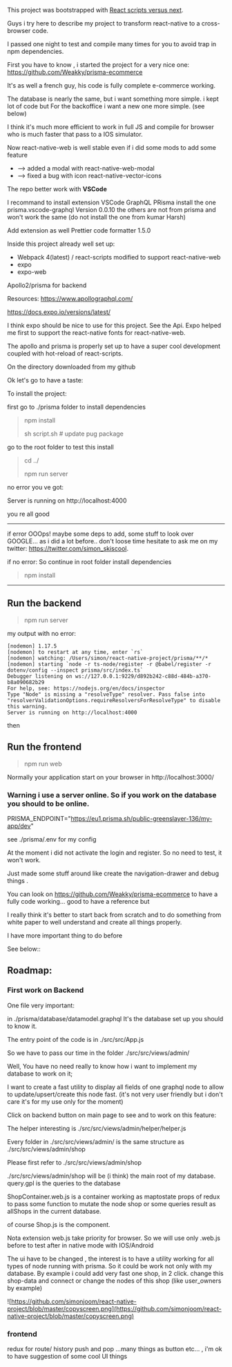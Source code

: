 This project was bootstrapped with [React scripts versus next](https://github.com/facebook/create-react-app/tree/next/packages/react-scripts).

Guys i try here to describe my project to transform react-native to a cross-browser code.

I passed one night to test and compile many times for you to avoid trap in npm dependencies.


First you have to know , i started the project for a very nice one:
https://github.com/Weakky/prisma-ecommerce

It's as well a french guy, his code is fully complete e-commerce working.

The database is nearly the same, but i want something more simple. i kept lot of code but
For the backoffice i want a new one more simple. (see below)


I think it's much more efficient to work in full JS and compile for browser who is much faster that pass to a IOS simulator. 

Now react-native-web is well stable even if i did some mods to add some feature

- --> added a modal with react-native-web-modal
- --> fixed a bug with icon react-native-vector-icons

The repo better work with **VSCode**

I recommand to install extension VSCode GraphQL PRisma
install the one prisma.vscode-graphql Version 0.0.10 
the others are not from prisma and won't work the same (do not install the one from kumar Harsh)

Add extension as well Prettier code formatter 1.5.0



Inside this project already well set up:
- Webpack 4(latest) / react-scripts modified to support react-native-web
- expo
- expo-web
 
Apollo2/prisma for backend 

Resources:
https://www.apollographql.com/

https://docs.expo.io/versions/latest/


I think expo should be nice to use for this project. See the Api. Expo helped me first to support the react-native fonts for react-native-web.


The apollo and prisma is properly set up to have a super cool development coupled with hot-reload of react-scripts.


On the directory downloaded from my github


Ok let's go to have a taste: 

To install the project:

first go to ./prisma folder 
to install dependencies

> npm install
> 
> sh script.sh    # update pug package

go to the root folder to test this install

> cd ../
> 
> npm run server

no error you ve got:

Server is running on http://localhost:4000

you re all good

------

if error 
OOOps! maybe some deps to add, some stuff to look over GOOGLE... as i did a lot before..  don't loose time hesitate to ask me on my twitter: https://twitter.com/simon_skiscool.

if no error:
So continue in root folder install dependencies

> npm install


-----
## Run the backend
> npm run server

my output with no error:
```
[nodemon] 1.17.5
[nodemon] to restart at any time, enter `rs`
[nodemon] watching: /Users/simon/react-native-project/prisma/**/*
[nodemon] starting `node -r ts-node/register -r @babel/register -r dotenv/config --inspect prisma/src/index.ts`
Debugger listening on ws://127.0.0.1:9229/d892b242-c88d-484b-a370-b8a090682b29
For help, see: https://nodejs.org/en/docs/inspector
Type "Node" is missing a "resolveType" resolver. Pass false into "resolverValidationOptions.requireResolversForResolveType" to disable this warning.
Server is running on http://localhost:4000
```

then
## Run the frontend
> npm run web

Normally your application start on your browser
in http://localhost:3000/

### Warning i use a server online.  So if you work on the database you should to be online.

PRISMA_ENDPOINT="https://eu1.prisma.sh/public-greenslayer-136/my-app/dev"

see ./prisma/.env for my config


At the moment i did not activate the login and register. 
So no need to test, it won't work.

Just made some stuff around like create the navigation-drawer and debug things . 

You can look on https://github.com/Weakky/prisma-ecommerce to have a fully code working... good to have a reference but

I really think it's better to start back from scratch and to do something from white paper to well understand and create all things properly.

I have more important thing to do before


See below::




## Roadmap:
### First work on Backend

One file very important:

in ./prisma/database/datamodel.graphql 
It's the database set up you should to know it.

The entry point of the code is in ./src/src/App.js

So we have to pass our time in the folder  ./src/src/views/admin/

Well, You have no need really to know how i want to implement my database to work on it; 

I want to create a fast utility to display all fields of one graphql node to allow to update/upsert/create this node fast. (it's not very user friendly but i don't care it's for my use only for the moment)

Click on backend button on main page to see and to work on this feature:

The helper interesting is ./src/src/views/admin/helper/helper.js

Every folder in ./src/src/views/admin/ is the same structure as ./src/src/views/admin/shop


Please first refer to ./src/src/views/admin/shop 

./src/src/views/admin/shop will be (i think) the main root of my database. 
query.gpl is the queries to the database

ShopContainer.web.js is a container working as maptostate props of redux to pass some function to mutate the node shop or some queries result as allShops in the current database.

of course Shop.js is the component.

Nota extension web.js take priority for browser. So we will use only .web.js before to test after in native mode with IOS/Android


The ui have to be changed , the interest is to have a utility working for all types of node running with prisma. So it could be work not only with my database. By example i could add very fast one shop, in 2 click. change this shop-data and connect or change the nodes of this shop (like user_owners by example)

![https://github.com/simonjoom/react-native-project/blob/master/copyscreen.png](https://github.com/simonjoom/react-native-project/blob/master/copyscreen.png)




### frontend
redux for route/ history push and pop
...many things as button etc... , i'm ok to have suggestion of some cool UI things

